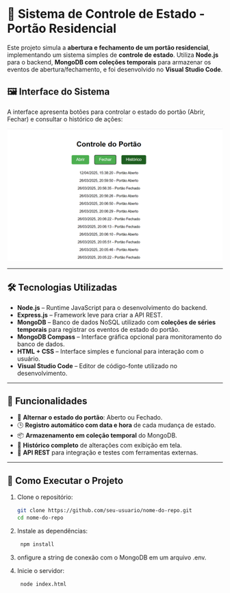 # 🚪 Sistema de Controle de Estado - Portão Residencial

Este projeto simula a **abertura e fechamento de um portão residencial**, implementando um sistema simples de **controle de estado**. Utiliza **Node.js** para o backend, **MongoDB com coleções temporais** para armazenar os eventos de abertura/fechamento, e foi desenvolvido no **Visual Studio Code**.

## 🖼️ Interface do Sistema

A interface apresenta botões para controlar o estado do portão (Abrir, Fechar) e consultar o histórico de ações:

![Interface do Sistema](./assets/sistema.png)

---

## 🛠 Tecnologias Utilizadas

- **Node.js** – Runtime JavaScript para o desenvolvimento do backend.
- **Express.js** – Framework leve para criar a API REST.
- **MongoDB** – Banco de dados NoSQL utilizado com **coleções de séries temporais** para registrar os eventos de estado do portão.
- **MongoDB Compass** – Interface gráfica opcional para monitoramento do banco de dados.
- **HTML + CSS** – Interface simples e funcional para interação com o usuário.
- **Visual Studio Code** – Editor de código-fonte utilizado no desenvolvimento.

---

## 🔧 Funcionalidades

- 🔄 **Alternar o estado do portão**: Aberto ou Fechado.
- 🕒 **Registro automático com data e hora** de cada mudança de estado.
- 📦 **Armazenamento em coleção temporal** do MongoDB.
- 🧾 **Histórico completo** de alterações com exibição em tela.
- 📡 **API REST** para integração e testes com ferramentas externas.

---

## 🚀 Como Executar o Projeto

1. Clone o repositório:
   ```bash
   git clone https://github.com/seu-usuario/nome-do-repo.git
   cd nome-do-repo

2. Instale as dependências:
   ```bash
    npm install

3. onfigure a string de conexão com o MongoDB em um arquivo .env.

4. Inicie o servidor:
   ```bash
    node index.html
